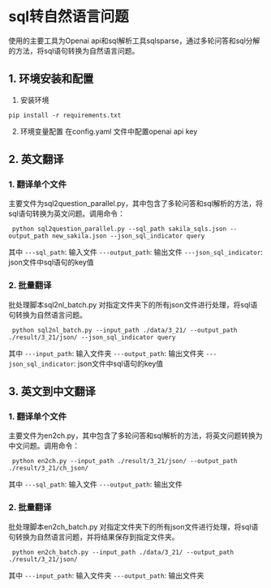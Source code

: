 # sql转自然语言问题

使用的主要工具为Openai api和sql解析工具sqlsparse，通过多轮问答和sql分解的方法，将sql语句转换为自然语言问题。

## 1. 环境安装和配置
1. 安装环境 
  ```shell
pip install -r requirements.txt
```
2. 环境变量配置
在config.yaml 文件中配置openai api key


## 2. 英文翻译
### 1. 翻译单个文件

主要文件为sql2question_parallel.py，其中包含了多轮问答和sql解析的方法，将sql语句转换为英文问题。调用命令：
```shell
 python sql2question_parallel.py --sql_path sakila_sqls.json --output_path new_sakila.json --json_sql_indicator query
```
其中
`---sql_path`: 输入文件
`---output_path`: 输出文件
`---json_sql_indicator`: json文件中sql语句的key值

### 2. 批量翻译
批处理脚本sql2nl_batch.py 对指定文件夹下的所有json文件进行处理，将sql语句转换为自然语言问题。
```shell
 python sql2nl_batch.py --input_path ./data/3_21/ --output_path ./result/3_21/json/ --json_sql_indicator query
 ```
其中
`---input_path`: 输入文件夹
`---output_path`: 输出文件夹
`---json_sql_indicator`: json文件中sql语句的key值


## 3. 英文到中文翻译
### 1. 翻译单个文件
主要文件为en2ch.py，其中包含了多轮问答和sql解析的方法，将英文问题转换为中文问题。调用命令：
```shell
 python en2ch.py --input_path ./result/3_21/json/ --output_path ./result/3_21/ch_json/ 
```
其中
`---sql_path`: 输入文件
`---output_path`: 输出文件



### 2. 批量翻译
批处理脚本en2ch_batch.py 对指定文件夹下的所有json文件进行处理，将sql语句转换为自然语言问题，并将结果保存到指定文件夹。
```shell
 python en2ch_batch.py --input_path ./data/3_21/ --output_path ./result/3_21/json/ 
 ```
其中
`---input_path`: 输入文件夹
`---output_path`: 输出文件夹


